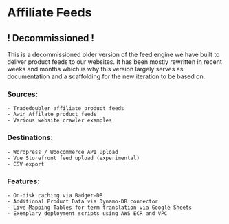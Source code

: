 # Affiliate Feeds

## ! Decommissioned !

This is a decommissioned older version of the feed engine we have built to deliver product feeds to our websites. It has been mostly rewritten in recent weeks and months which is why this version largely serves as documentation and a scaffolding for the new iteration to be based on.

### Sources:
    - Tradedoubler affiliate product feeds
    - Awin Affilate product feeds
    - Various website crawler examples

### Destinations:
    - Wordpress / Woocommerce API upload
    - Vue Storefront feed upload (experimental)
    - CSV export

### Features:
    - On-disk caching via Badger-DB
    - Additional Product Data via Dynamo-DB connector
    - Live Mapping Tables for term translation via Google Sheets
    - Exemplary deployment scripts using AWS ECR and VPC 

